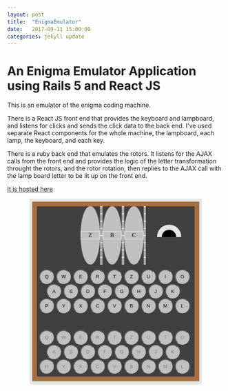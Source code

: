 ```yaml
---
layout: post
title:  "EnigmaEmulator"
date:   2017-09-11 15:00:00
categories: jekyll update
---
```


# An Enigma Emulator Application using Rails 5 and React JS

This is an emulator of the enigma coding machine.

There is a React JS front end that provides the keyboard and lampboard, and listens for clicks and sends the click data to the back end.  I've used separate React components for the whole machine, the lampboard, each lamp, the keyboard, and each key.

There is a ruby back end that emulates the rotors.  It listens for the AJAX calls from the front end and provides the logic of the letter transformation throught the rotors, and the rotor rotation, then replies to the AJAX call with the lamp board letter to be lit up on the front end.

[It is hosted here](https://lit-tundra-09860.herokuapp.com/)

<div style="text-align: center">
  <img src='/assets/enigma-machine.png' width='400px'>
</div>
